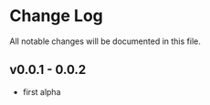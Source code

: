 # Change Log
All notable changes will be documented in this file.


## v0.0.1 - 0.0.2

- first alpha

